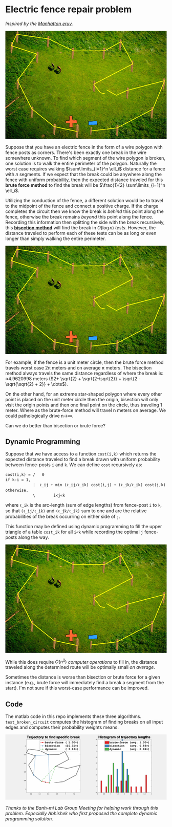 # Electric fence repair problem


_Inspired by the [Manhattan
eruv](https://en.wikipedia.org/wiki/Yosef_Eliyahu_Henkin#Manhattan_eruv)._

![](farm-brute-force.gif)

Suppose that you have an electric fence in the form of a wire polygon with fence
posts as corners. There's been exactly one break in the wire somewhere unknown.
To find which segment of the wire polygon is broken, one solution is to walk the
entire perimeter of the polygon. Naturally the worst case requires walking
$\sum\limits_{i=1}^n \ell_i$ distance for a fence with $n$ segments. If we expect that
the break could be anywhere along the fence with uniform probability, then the
expected distance traveled for this **brute force method** to find the break will be
$\frac{1}{2} \sum\limits_{i=1}^n \ell_i$.

Utilizing the conduction of the fence, a different solution would be to travel
to the midpoint of the fence and connect a positive charge. If the charge
completes the circuit then we know the break is _behind_ this point along the
fence, otherwise the break remains _beyond_ this point along the fence.
Recording this information then splitting the side with the break recursively,
this [**bisection method**](https://en.wikipedia.org/wiki/Bisection_method) will
find the break in $O(\log n)$ _tests_. However, the distance traveled to perform
each of these tests can be as long or even longer than simply walking the entire
perimeter.

![](farm-bisection.gif)

For example, if the fence is a unit meter circle, then the brute force method travels
worst case 2π meters and on average π meters. The bisection method always
travels the same distance regardless of where the break is: ≈4.9620998 meters ($2+ \sqrt{2} + \sqrt{2-\sqrt{2}} + \sqrt{2 - \sqrt{\sqrt{2} + 2}} + \dots$).

On the other hand, for an extreme star-shaped polygon where every other point is
placed on the unit meter circle then the origin, bisection will only visit the origin
points and then one final point on the circle, thus traveling 1 meter. Where as
the brute-force method will travel n meters on average. We could pathologically
drive n→∞.

Can we do better than bisection or brute force?

## Dynamic Programming

Suppose that we have access
to a function `cost(i,k)` which returns the expected distance traveled
to find a break drawn with uniform probability between fence-posts `i` and
`k`. We can define `cost` recursively as:

```
cost(i,k) = /   0                                                        if k-i = 1,
            |  ℓ_ij + min (ℓ_ij/ℓ_ik) cost(i,j) + (ℓ_jk/ℓ_ik) cost(j,k)  otherwise.
            \        i<j<k
```

where `ℓ_ik` is the arc-length (sum of edge lengths) from fence-post `i` to `k`,
so that `(ℓ_ij/ℓ_ik)` and `(ℓ_jk/ℓ_ik)` sum to one and are the relative
probabilities of the break occurring on either side of `j`.

This function may be defined using dynamic programming to fill the upper triangle
of a table `cost_ik` for all `i<k` while recording the optimal `j` fence-posts
along the way.

![](farm-dynamic-programming.gif)

While this does require $O(n^2)$ _computer operations_ to fill in, the
distance traveled along the determined route will be optimally small _on average_.

Sometimes the distance is worse than bisection or brute force for a given instance (e.g., brute force will
immediately find a break a segment from the start).  I'm not sure if this worst-case performance can be improved.


## Code

The matlab code in this repo implements these three algorithms.
`test_broken_circuit` computes the histogram of finding breaks on all input
edges and computes their probability weights means.

![](farm-plot.gif)


_Thanks to the Banh-mi Lab Group Meeting for helping work through this problem.
Especially Abhishek who first proposed the complete dynamic
programming solution._
